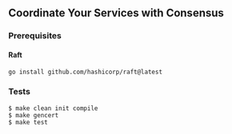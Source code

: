 ## Coordinate Your Services with Consensus

### Prerequisites

#### Raft

```shell
go install github.com/hashicorp/raft@latest
```

### Tests

```shell
$ make clean init compile
$ make gencert
$ make test
```
